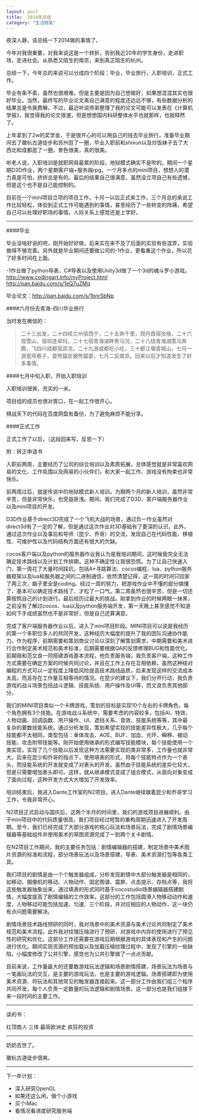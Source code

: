 ```yaml
---
layout: post
title:  2014年总结
category: "生活随笔"
---
```


夜深人静，该总结一下2014做的事情了。

今年对我很重要，对我来说这是一个转折，告别我近20年的学生身份，走进职场，走进社会。从熟悉又陌生的南京，来到真正陌生的杭州。

总结一下，今年总的来说可以分成四个阶段：毕业，毕业旅行，入职培训，正式工作。

毕业有条不紊，虽然也很艰难，但是主要是因为自己想做好，如果想混混其实也很好毕业。当然，最终写的毕业论文离自己满意的程度还远远不够，有些数据分析的结果总是令我费解。不过，最近听说师弟整理了我的论文可能可以发表在《计算机学报》，我觉得我的论文很渣，但是想想国内科研整体水平也就那样，也就释然了。

上年拿到了2w的奖学金，于是很开心的可以用自己的钱去毕业旅行，准备毕业期间去了徽杭古道徒步和苏州逛了一圈，毕业入职前和shixun以及炒饭妹子去了大西北和成都逛了一圈，景色很美，真的很美。

听老人说，入职培训是就职网易最累的阶段，地狱模式确实不是吹的。期间一个星期D3D作业，两个星期客户端+服务端rpg，一个月多点的mini项目，想想人的潜力真是可怕，挤挤总是有的。最后的结果自己很满意，虽然没立项自己有些遗憾，但是这个也不是自己能控制的。

目前在一个mini项目立项的项目工作，十月一以后正式来工作，三个月总的来说工作比较轻松，体验到正式工作可能遇到的事情，甚至经历了一些转变的阵痛，希望自己可以处理好职场的事情。人际关系上感觉还是上学好。

----

####毕业

毕业没啥好说的吧，刚开始好好做，后来实在来不及了后面的实验有些混弄，实验做得不够完善。另外就是毕业期间还要做公司的-1作业，更看重这个作业，所以花了好多时间在上面。

-1作业做了python导表，C#导表以及使用Unity3d做了一个3d的魂斗罗小游戏。
http://www.codingart.info/myProject.html
http://pan.baidu.com/s/1eQ7uZMq

毕业论文：http://pan.baidu.com/s/1bnrSbNp

####六月份去青海-四川毕业旅行

当时发在微信的：

> 二十三出发，二十四经兰州宿西宁，二十五奔千里，观丹霞宿张掖，二十六观雪山，宿祁连卓玛，二十七宿青海湖畔黑马河，二十八绕青海湖策马奔腾，飞四川成都宿双流，二十九游成都吃小吃，三十都江堰青城山，七月一游宽窄巷子，耍熊猫反被熊猫耍，七月二反南京。回来以后才知道发生了好多事情。


####七月中旬入职，开始入职培训

入职培训很爽，充实的一米。

项目组的成员也很对胃口，在一起工作很开心。

棋战天下的代码在百度网盘有备份，为了避免麻烦不能分享。

####正式工作

正式工作了以后，（这段回来写，反思一下）



附：转正申请书

入职前两周，主要经历了公司的综合培训以及素质拓展，总体感觉就是非常喜欢网易的文化、工作氛围以及网易的小伙伴们，和大家一起工作、游戏没有拘束也非常快乐。

前两周过后，就是传说中的地狱模式新人培训。为期两个月的新人培训，虽然非常辛苦，但是非常快乐，也受益匪浅。期间，我们完成了D3D、客户端服务器作业以及mini项目的开发。

D3D作业基于direct3D完成了一个飞机大战的场景，通过负一作业虽然对direct3d有了一定的了解，但是通过这次作业对3D基础有了更深的认识，此外，通过这次作业以及事后和导师（昆少、乔哥）的交流，发现自己在代码性能、移植性、可维护性以及代码结构方面还有很大的欠缺。

cocos客户端以及python的服务器作业我认为是我培训期间，这时候我完全无法确定技术路线以及计划工作排期，这种不确定性让我很恐慌。为了让自己快速入门，第一周花了大量时间踩坑，包括A*寻路算法、cocos编程、lua、python服务器框架以及lua和服务器之间的二进制通信，依然清楚记得，这一周的时间只回家了两三次，脑子里全是coding。经过一周的努力，把游戏作业中不懂的部分搞懂了，基本可以确定技术路线了，才松了一口气。第二周虽然也很辛苦，但是一切还算按照自己的计划进行。最后经历过最大的挑战。刚拿到作业的时候两眼一抹黑，之前没有了解过cocos、lua以及python服务端开发，第一天晚上甚至感觉不知道如何下手成绩虽然也不是非常好，但是自己还算满意。

完成了客户端服务器作业以后，进入了mini项目阶段。MINI项目可以说是我经历的第一个多职位多人的共同开发，这种经历大幅度的提升了我的团队沟通协作能力。作为程序，前期需要和策划商议讨论以深刻了解策划需求，中期需要和美术进行合作制定美术规范和美术标准，后期需要根据QA的反馈修理BUG和性能优化。前期我和范文良一同搭建游戏基本流程，他负责服务端，我负责客户端，这种工作方式需要在确定方案的时候共同讨论，并且在工作上存在互相依赖，虽然这种结对编程的方式可以一定程度上降低风险提高技术路线品质，后来发现这样的交流成本太高，而且存在工作量互相等待的情况。在昆少的建议下，我们分开行动，我负责游戏的战斗场景包括战斗逻辑、技能系统、用户操作及UI等，而文良负责其他部分。

我们的MINI项目类似一个卡牌游戏，策划的目标是实现10个左右的卡牌角色，每个角色拥有3个技能。在游戏战斗系统中，需要考虑的内容较多，包括AI、特效、人物动画、回调函数、用户操作、UI、遮挡关系、音效、技能系统等等，其中最复杂的要数技能系统。通过分析发现，策划希望实现的技能差异性极大，几乎每个技能都不太相同，类型包括：单体攻击、AOE、BUF、加血、光环、瞬移、被动技能、攻击附带技能等。刚开始使用继承的形式编写技能模块，每个技能使用一个类实现，实现了几个技能以后发现这种方法需要实现的类非常多，工作量也就非常大。后来在昆少和乔哥的指点下，使用填表的形式，将每个技能特点作为一个表头，而技能系统的开发就变成了对表头的开发。虽然由于技能系统的差异化较大，但是只需要增加表头即可。这样，就从继承模式变成了组合模式，从面向对象变成了面向过程，这种开发方式大大增加了开发效率。

培训结束后，我进入Dante工作室的N2项目。进入Dante继续跟着昆少和乔哥学习工作，令我非常开心。

N2项目正式启动与国庆后，这两个半月的时间里，我们的游戏项目进展顺利。由于mini项目中的代码质量很高，我们项目经过短暂的重构周期迅速进入了开发周期。至今，我们已经完成了大部分游戏的核心玩法和场景玩法，完成了剧情场景编辑器等基础组件并使用美术的草图资源完成了一到两个关卡剧情。

在N2项目工作期间，我的主要任务包括：剧情编辑器的搭建，制定场景中美术图片资源的标准和流程，部分场景玩法以及场景搭建，导表、美术资源打包等各类工具。

我们项目的剧情是由一个个触发器组成，分析发现剧情中大部分触发器是相同的，如移动、摄像机的移动、人物动作、固定图谱、震屏、点击提示、存档点等，我将这些触发器抽象出来，通过填表的形式同时基于cocostudio场景编辑器搭建剧情，大幅度提高了剧情编辑的工作效率。这部分的工作包括圆滑人物移动动作和速度，人物移动可能包括加速、匀速、三个阶段，并对应相应的人物动作，这一块仍有点问题需要解决。

剧情场景技术路线预研的同时，我对场景中的美术资源与美术讨论共同制定了美术规范和美术流程。此外我对纹理压缩进行了预研，对游戏中内存的使用进行了预见性的研究和优化，这部分工作还需要在游戏后期根据游戏的具体表现和产生的问题进行优化。期间实现资源的预加载以及加载压缩纹理过程中，发现了引擎的一些缺陷，小幅度修改了公共引擎，感觉也为公共引擎做了一点点贡献。

目前来说，工作量最大的还要数游戏玩法逻辑和场景剧情搭建，场景玩法为场景与一笔画玩法的交互，是主要的游戏玩法，也是主要的游戏逻辑。场景搭建即为使用美术资源、将玩法和其他常见的触发器连接起来。这一部分工作由我们组三个程序共同开发，每个人负责一定数量的玩法逻辑和剧情场景。这一部分也是我们组接下来一段时间的主要工作。

------

读的书：

红顶商人
三体
最简欧洲史
疯狂的投资


----

奶奶去世了。

徽杭古道徒步很爽。


---

下一年计划：

- 深入研究OpenGL
- 如果还这么闲，做个小游戏
- 买个iMac
- 看情况看进度研究服务端


